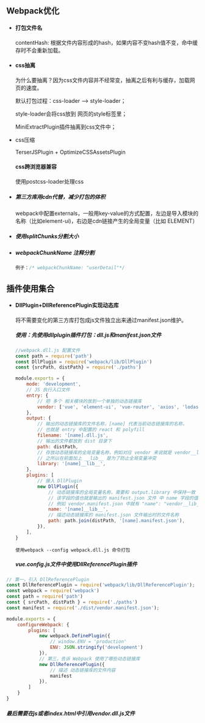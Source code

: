 ## Webpack优化

- #### 打包文件名

  contentHash: 根据文件内容形成的hash，如果内容不变hash值不变，命中缓存时不会重新加载。

  

- #### css抽离

  为什么要抽离？因为css文件内容并不经常变，抽离之后有利与缓存，加载网页的速度。

  默认打包过程：css-loader --> style-loader；

  style-loader会将css放到 网页的style标签里；

  MiniExtractPlugin插件抽离到css文件中；

- css压缩

  TerserJSPlugin + OptimizeCSSAssetsPlugin

  #### css跨浏览器兼容

  使用postcss-loader处理css

- ##### 第三方库用cdn代替，减少打包的体积

  webpack中配置externals，一般用key-value的方式配置，左边是导入模块的名称（比如element-ui)，右边是cdn链接产生的全局变量（比如 ELEMENT）

- ##### 使用splitChunks分割大小

- ##### webpackChunkName 注释分割

  ```js
  例子：/* webpackChunkName: "userDetail"*/
  ```



## 插件使用集合

- #### DllPlugin+DllReferencePlugin实现动态库

  将不需要变化的第三方库打包成js文件独立出来通过manifest.json维护。

  ##### 使用：先使用dllplugin插件打包：dll.js和manifest.json文件

  ```js
  //webpack.dll.js 配置文件
  const path = require('path')
  const DllPlugin = require('webpack/lib/DllPlugin')
  const {srcPath, distPath} = require('./paths')
  
  module.exports = {
      mode: 'development',
      // JS 执行入口文件
      entry: {
          // 把 多个 相关模块的放到一个单独的动态链接库
          vendor: ['vue', 'element-ui', 'vue-router', 'axios', 'lodash', 'vuex', 'vue2-transitions', 'moment', 'echarts', 'ali-oss']
      },
      output: {
          // 输出的动态链接库的文件名称，[name] 代表当前动态链接库的名称，
          // 也就是 entry 中配置的 react 和 polyfill
          filename: '[name].dll.js',
          // 输出的文件都放到 dist 目录下
          path: distPath,
          // 存放动态链接库的全局变量名称，例如对应 vendor 来说就是 vendor__lib__
          // 之所以在前面加上 __lib__ 是为了防止全局变量冲突
          library: '[name]__lib__',
      },
      plugins: [
          // 接入 DllPlugin
          new DllPlugin({
              // 动态链接库的全局变量名称，需要和 output.library 中保持一致
              // 该字段的值也就是输出的 manifest.json 文件 中 name 字段的值
              // 例如 vendor.manifest.json 中就有 "name": "vendor__lib__"
              name: '[name]__lib__',
              // 描述动态链接库的 manifest.json 文件输出时的文件名称
              path: path.join(distPath, '[name].manifest.json'),
          }),
      ],
  }
  ```

  ```shell
  使用webpack --config webpack.dll.js 命令打包
  ```

  ##### vue.config.js文件中使用DllReferencePlugin插件

```js
// 第一，引入 DllReferencePlugin
const DllReferencePlugin = require('webpack/lib/DllReferencePlugin');
const webpack = require('webpack')
const path = require('path')
const { srcPath, distPath } = require('./paths')
const manifest = require('./dist/vendor.manifest.json');

module.exports = {
    configureWebpack: {
        plugins: [
            new webpack.DefinePlugin({
                // window.ENV = 'production'
                ENV: JSON.stringify('development')
            }),
            // 第三，告诉 Webpack 使用了哪些动态链接库
            new DllReferencePlugin({
                // 描述 动态链接库的文件内容
                manifest
            }),
        ]
    }
}
```

##### 最后需要在js或者index.html中引用vendor.dll.js文件
